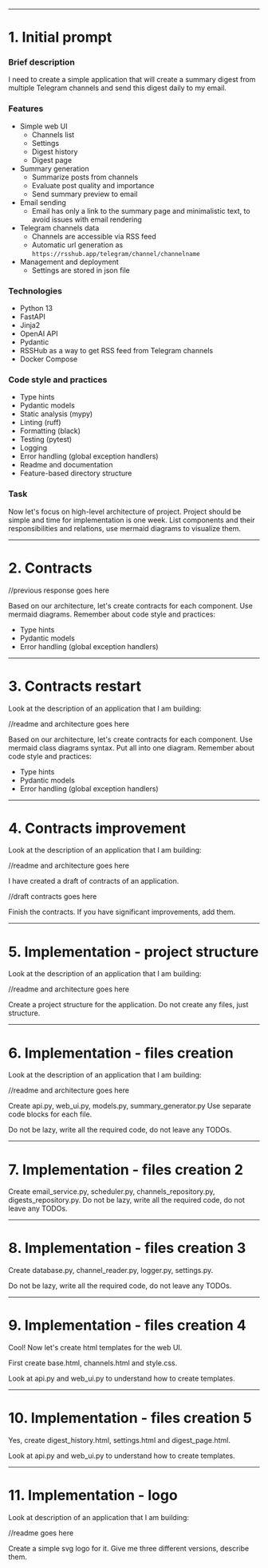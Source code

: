 
---

# 1. Initial prompt

### Brief description

I need to create a simple application that will create a summary digest from multiple Telegram channels and send this digest daily to my email.

### Features

- Simple web UI
  - Channels list
  - Settings
  - Digest history
  - Digest page
- Summary generation
  - Summarize posts from channels
  - Evaluate post quality and importance
  - Send summary preview to email
- Email sending
  - Email has only a link to the summary page and minimalistic text, to avoid issues with email rendering
- Telegram channels data
  - Channels are accessible via RSS feed
  - Automatic url generation as `https://rsshub.app/telegram/channel/channelname`
- Management and deployment
  - Settings are stored in json file

### Technologies

- Python 13
- FastAPI
- Jinja2
- OpenAI API
- Pydantic
- RSSHub as a way to get RSS feed from Telegram channels
- Docker Compose

### Code style and practices

- Type hints
- Pydantic models
- Static analysis (mypy)
- Linting (ruff)
- Formatting (black)
- Testing (pytest)
- Logging
- Error handling (global exception handlers)
- Readme and documentation
- Feature-based directory structure

### Task

Now let's focus on high-level architecture of project. Project should be simple and time for implementation is one week. List components and their responsibilities and relations, use mermaid diagrams to visualize them.

---

# 2. Contracts

//previous response goes here

Based on our architecture, let's create contracts for each component. Use mermaid diagrams. Remember about code style and practices:

- Type hints
- Pydantic models
- Error handling (global exception handlers)

---

# 3. Contracts restart

Look at the description of an application that I am building:

//readme and architecture goes here

Based on our architecture, let's create contracts for each component. Use mermaid class diagrams syntax. Put all into one diagram. Remember about code style and practices:

- Type hints
- Pydantic models
- Error handling (global exception handlers)

---

# 4. Contracts improvement

Look at the description of an application that I am building:

//readme and architecture goes here

I have created a draft of contracts of an application.

//draft contracts goes here

Finish the contracts. If you have significant improvements, add them.

---

# 5. Implementation - project structure

Look at the description of an application that I am building:

//readme and architecture goes here

Create a project structure for the application. Do not create any files, just structure.

---

# 6. Implementation - files creation

Look at the description of an application that I am building:

//readme and architecture goes here

Create api.py, web_ui.py, models.py, summary_generator.py Use separate code blocks for each file.

Do not be lazy, write all the required code, do not leave any TODOs.

---

# 7. Implementation - files creation 2

Create email_service.py, scheduler.py, channels_repository.py, digests_repository.py.
Do not be lazy, write all the required code, do not leave any TODOs.

---

# 8. Implementation - files creation 3

Create database.py, channel_reader.py, logger.py, settings.py.

Do not be lazy, write all the required code, do not leave any TODOs.

---

# 9. Implementation - files creation 4

Cool! Now let's create html templates for the web UI.

First create base.html, channels.html and style.css.

Look at api.py and web_ui.py to understand how to create templates.

---

# 10. Implementation - files creation 5

Yes, create digest_history.html, settings.html and digest_page.html.

Look at api.py and web_ui.py to understand how to create templates.

---

# 11. Implementation - logo

Look at description of an application that I am building:

//readme goes here

Create a simple svg logo for it. Give me three different versions, describe them.
